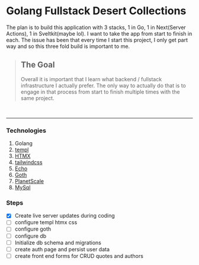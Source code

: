 # Golang Fullstack Desert Collections

The plan is to build this application with 3 stacks, 1 in Go, 1 in Next(Server Actions), 1 in Sveltkit(maybe lol). I want to take the app from start to finish in each.
The issue has been that every time I start this project, I only get part way and so this three fold build is important to me.

> ## The Goal
>
> Overall it is important that I learn what backend / fullstack infrastructure I actually prefer.
> The only way to actually do that is to engage in that process from start to finish multiple times with the same project.

<br/>

---

### Technologies

1. Golang
2. [templ](https://templ.guide/)
3. [HTMX](https://htmx.org/)
4. [tailwindcss](https://tailwindcss.com/docs/installation)
5. [Echo](https://echo.labstack.com/docs)
6. [Goth](https://github.com/markbates/goth)
7. [PlanetScale](https://planetscale.com/docs/tutorials/planetscale-quick-start-guide)
8. [MySql](https://dev.mysql.com/doc/refman/8.0/en/programs.html)

### Steps

- [x] Create live server updates during coding
- [ ] configure templ htmx css
- [ ] configure goth
- [ ] configure db
- [ ] Initialize db schema and migrations
- [ ] create auth page and persist user data
- [ ] create front end forms for CRUD quotes and authors

